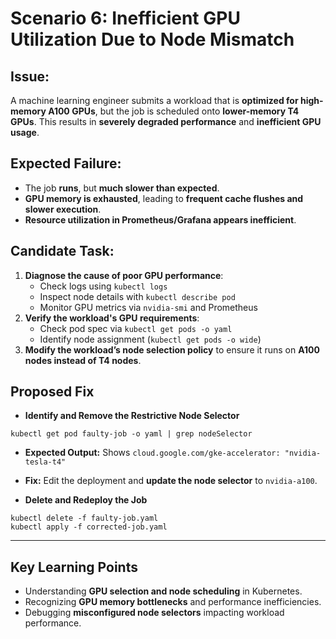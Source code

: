 # **Scenario 6: Inefficient GPU Utilization Due to Node Mismatch**

## **Issue:**
A machine learning engineer submits a workload that is **optimized for high-memory A100 GPUs**, but the job is scheduled onto **lower-memory T4 GPUs**. This results in **severely degraded performance** and **inefficient GPU usage**.

## **Expected Failure:**
- The job **runs**, but **much slower than expected**.
- **GPU memory is exhausted**, leading to **frequent cache flushes and slower execution**.
- **Resource utilization in Prometheus/Grafana appears inefficient**.

## **Candidate Task:**
1. **Diagnose the cause of poor GPU performance**:
   - Check logs using `kubectl logs`
   - Inspect node details with `kubectl describe pod`
   - Monitor GPU metrics via `nvidia-smi` and Prometheus
2. **Verify the workload's GPU requirements**:
   - Check pod spec via `kubectl get pods -o yaml`
   - Identify node assignment (`kubectl get pods -o wide`)
3. **Modify the workload’s node selection policy** to ensure it runs on **A100 nodes instead of T4 nodes**.

## **Proposed Fix**
- **Identify and Remove the Restrictive Node Selector**

```
kubectl get pod faulty-job -o yaml | grep nodeSelector
```
- **Expected Output:** Shows `cloud.google.com/gke-accelerator: "nvidia-tesla-t4"`
- **Fix:** Edit the deployment and **update the node selector** to `nvidia-a100`.

- **Delete and Redeploy the Job**

```
kubectl delete -f faulty-job.yaml
kubectl apply -f corrected-job.yaml
```

---

## **Key Learning Points**
- Understanding **GPU selection and node scheduling** in Kubernetes.
- Recognizing **GPU memory bottlenecks** and performance inefficiencies.
- Debugging **misconfigured node selectors** impacting workload performance.